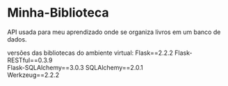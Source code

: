 # Minha-Biblioteca
API usada para meu aprendizado onde se organiza livros em um banco de dados.

versões das bibliotecas do ambiente virtual:
Flask==2.2.2
Flask-RESTful==0.3.9    
Flask-SQLAlchemy==3.0.3 
SQLAlchemy==2.0.1       
Werkzeug==2.2.2
